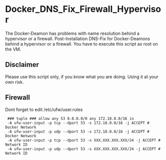 # Docker_DNS_Fix_Firewall_Hypervisor

The Docker-Deamon has problems with name resolution behind a hypervisor or a firewall. 
Post-Installation DNS-Fix for Docker-Deamons behind a hypervisor or a firewall.
You have to execute this script as root on the VM.

## Disclaimer
Please use this script only, if you know what you are doing. Using it at your own risk.

## Firewall
Dont forget to edit /etc/ufw/user.rules
```
 ### tuple ### allow any 53 0.0.0.0/0 any 172.18.0.0/16 in
 -A ufw-user-input -p tcp --dport 53 -s 172.18.0.0/16 -j ACCEPT # Docker Network
 -A ufw-user-input -p udp --dport 53 -s 172.18.0.0/16 -j ACCEPT # Docker Network
 -A ufw-user-input -p tcp --dport 53 -s XXX.XXX.XXX.XXX/24 -j ACCEPT # Network ID
 -A ufw-user-input -p udp --dport 53 -s XXX.XXX.XXX.XXX/24 -j ACCEPT # Network ID
```

